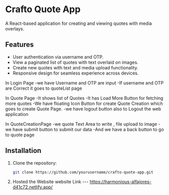 # Crafto Quote App

A React-based application for creating and viewing quotes with media overlays.

## Features

- User authentication via username and OTP.
- View a paginated list of quotes with text overlaid on images.
- Create new quotes with text and media upload functionality.
- Responsive design for seamless experience across devices.

In Login Page 
-we have Username and OTP are input
-If username and OTP are Correct it goes to quoteList page

In Quote Page
-It shows list of Quotes 
-It has Load More Button for fetching more quotes 
-We have floating Icon Button for create Quote Creation which goes to create Quote Page.
-we have logout button also to Logout the web application

In QuoteCreationPage
-we quote Text Area to write , file upload to image
-we have submit button to submit our data
-And we have a back button to go to quote page


## Installation

1. Clone the repository:
   ```bash
   git clone https://github.com/yourusername/crafto-quote-app.git

2. Hosted the Website 
      website Link ---  https://harmonious-alfajores-d41c72.netlify.app/
